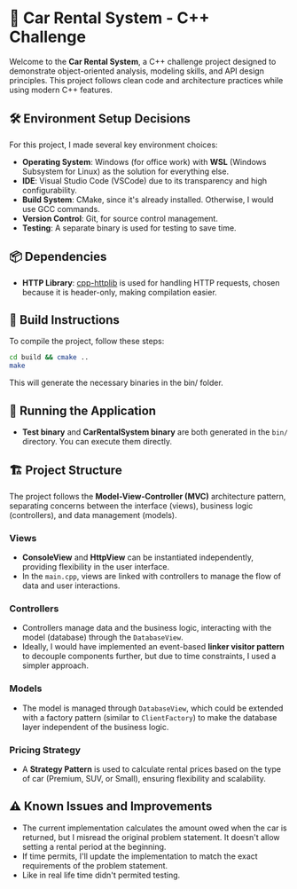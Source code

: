 # 🚗 Car Rental System - C++ Challenge

Welcome to the **Car Rental System**, a C++ challenge project designed to demonstrate object-oriented analysis, modeling skills, and API design principles. This project follows clean code and architecture practices while using modern C++ features.

## 🛠 Environment Setup Decisions

For this project, I made several key environment choices:

- **Operating System**: Windows (for office work) with **WSL** (Windows Subsystem for Linux) as the solution for everything else.
- **IDE**: Visual Studio Code (VSCode) due to its transparency and high configurability.
- **Build System**: CMake, since it's already installed. Otherwise, I would use GCC commands.
- **Version Control**: Git, for source control management.
- **Testing**: A separate binary is used for testing to save time.

## 📦 Dependencies

- **HTTP Library**: [cpp-httplib](https://github.com/yhirose/cpp-httplib) is used for handling HTTP requests, chosen because it is header-only, making compilation easier.

## 🔧 Build Instructions

To compile the project, follow these steps:

```bash
cd build && cmake ..
make
```
This will generate the necessary binaries in the bin/ folder.

## 🚀 Running the Application

- **Test binary** and **CarRentalSystem binary** are both generated in the `bin/` directory. You can execute them directly.

## 🏗 Project Structure

The project follows the **Model-View-Controller (MVC)** architecture pattern, separating concerns between the interface (views), business logic (controllers), and data management (models).

### Views
- **ConsoleView** and **HttpView** can be instantiated independently, providing flexibility in the user interface.
- In the `main.cpp`, views are linked with controllers to manage the flow of data and user interactions.

### Controllers
- Controllers manage data and the business logic, interacting with the model (database) through the `DatabaseView`.
- Ideally, I would have implemented an event-based **linker visitor pattern** to decouple components further, but due to time constraints, I used a simpler approach.

### Models
- The model is managed through `DatabaseView`, which could be extended with a factory pattern (similar to `ClientFactory`) to make the database layer independent of the business logic.

### Pricing Strategy
- A **Strategy Pattern** is used to calculate rental prices based on the type of car (Premium, SUV, or Small), ensuring flexibility and scalability.

## ⚠️ Known Issues and Improvements

- The current implementation calculates the amount owed when the car is returned, but I misread the original problem statement. It doesn't allow setting a rental period at the beginning.
- If time permits, I'll update the implementation to match the exact requirements of the problem statement.
- Like in real life time didn't permited testing.

